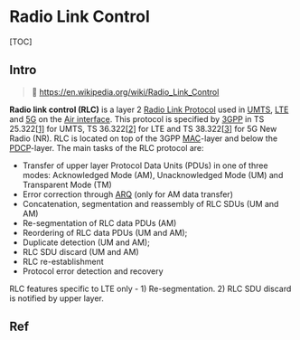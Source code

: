 # Radio Link Control

[TOC]



## Intro

> 🔗 https://en.wikipedia.org/wiki/Radio_Link_Control

**Radio link control (RLC)** is a layer 2 [Radio Link Protocol](https://en.wikipedia.org/wiki/Radio_Link_Protocol) used in [UMTS](https://en.wikipedia.org/wiki/UMTS), [LTE](https://en.wikipedia.org/wiki/LTE_(telecommunication)) and [5G](https://en.wikipedia.org/wiki/5G) on the [Air interface](https://en.wikipedia.org/wiki/Air_interface). This protocol is specified by [3GPP](https://en.wikipedia.org/wiki/3GPP) in TS 25.322[[1\]](https://en.wikipedia.org/wiki/Radio_Link_Control#cite_note-1) for UMTS, TS 36.322[[2\]](https://en.wikipedia.org/wiki/Radio_Link_Control#cite_note-2) for LTE and TS 38.322[[3\]](https://en.wikipedia.org/wiki/Radio_Link_Control#cite_note-3) for 5G New Radio (NR). RLC is located on top of the 3GPP [MAC](https://en.wikipedia.org/wiki/Media_access_control)-layer and below the [PDCP](https://en.wikipedia.org/wiki/PDCP)-layer. The main tasks of the RLC protocol are:

- Transfer of upper layer Protocol Data Units (PDUs) in one of three modes: Acknowledged Mode (AM), Unacknowledged Mode (UM) and Transparent Mode (TM)
- Error correction through [ARQ](https://en.wikipedia.org/wiki/Automatic_repeat_request) (only for AM data transfer)
- Concatenation, segmentation and reassembly of RLC SDUs (UM and AM)
- Re-segmentation of RLC data PDUs (AM)
- Reordering of RLC data PDUs (UM and AM);
- Duplicate detection (UM and AM);
- RLC SDU discard (UM and AM)
- RLC re-establishment
- Protocol error detection and recovery

RLC features specific to LTE only - 1) Re-segmentation. 2) RLC SDU discard is notified by upper layer.



## Ref

